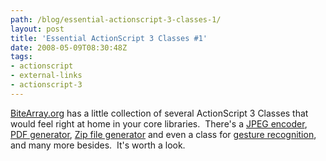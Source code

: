 ```yaml
---
path: /blog/essential-actionscript-3-classes-1/
layout: post
title: 'Essential ActionScript 3 Classes #1'
date: 2008-05-09T08:30:48Z
tags:
- actionscript
- external-links
- actionscript-3
---
```


<a title="Open link in a new window" href="http://www.bytearray.org/?page_id=82" target="_blank">BiteArray.org</a> has a little collection of several ActionScript 3 Classes that would feel right at home in your core libraries.  There's a <a title="Open link in a new window" href="http://www.bytearray.org/?p=90" target="_blank">JPEG encoder</a>, <a title="Open link in a new window" href="http://www.bytearray.org/?p=107" target="_blank">PDF generator</a>, <a title="Open link in a new window" href="http://www.bytearray.org/?p=105" target="_blank">Zip file generator</a> and even a class for <a title="Open link in a new window" href="http://www.bytearray.org/?p=91" target="_blank">gesture recognition</a>, and many more besides.  It's worth a look.